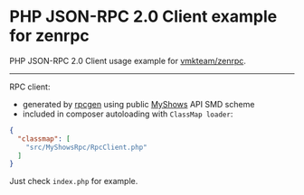 # PHP JSON-RPC 2.0 Client example for zenrpc

PHP JSON-RPC 2.0 Client usage example for [vmkteam/zenrpc](https://github.com/vmkteam/zenrpc).

---
RPC client:
- generated by [rpcgen](https://github.com/vmkteam/rpcgen) using public [MyShows](https://myshows.me) API SMD scheme
- included in composer autoloading with `ClassMap loader`:
```json
{
  "classmap": [
    "src/MyShowsRpc/RpcClient.php"
  ]
}
```


Just check `index.php` for example.